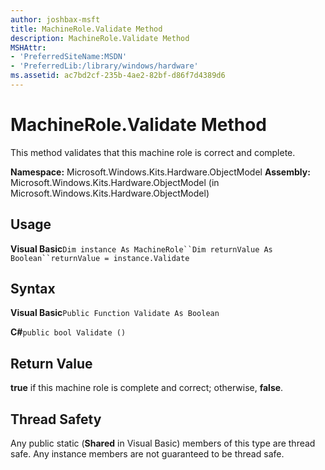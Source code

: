 ```yaml
---
author: joshbax-msft
title: MachineRole.Validate Method
description: MachineRole.Validate Method
MSHAttr:
- 'PreferredSiteName:MSDN'
- 'PreferredLib:/library/windows/hardware'
ms.assetid: ac7bd2cf-235b-4ae2-82bf-d86f7d4389d6
---
```


# MachineRole.Validate Method


This method validates that this machine role is correct and complete.

**Namespace:** Microsoft.Windows.Kits.Hardware.ObjectModel **Assembly:** Microsoft.Windows.Kits.Hardware.ObjectModel (in Microsoft.Windows.Kits.Hardware.ObjectModel)

## Usage


**Visual Basic**`Dim instance As MachineRole``Dim returnValue As Boolean``returnValue = instance.Validate`

## Syntax


**Visual Basic**`Public Function Validate As Boolean`

**C#**`public bool Validate ()`

## Return Value


**true** if this machine role is complete and correct; otherwise, **false**.

## Thread Safety


Any public static (**Shared** in Visual Basic) members of this type are thread safe. Any instance members are not guaranteed to be thread safe.

 

 







